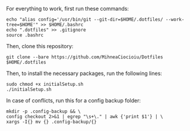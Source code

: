 For everything to work, first run these commands:

```
echo "alias config='/usr/bin/git --git-dir=$HOME/.dotfiles/ --work-tree=$HOME'" >> $HOME/.bashrc
echo ".dotfiles" >> .gitignore
source .bashrc
```

Then, clone this repository:

```
git clone --bare https://github.com/MihneaCiocioiu/Dotfiles $HOME/.dotfiles
```

Then, to install the necessary packages, run the following lines:

```
sudo chmod +x initialSetup.sh
./initialSetup.sh
```

In case of conflicts, run this for a config backup folder:
```
mkdir -p .config-backup && \
config checkout 2>&1 | egrep "\s+\." | awk {'print $1'} | \
xargs -I{} mv {} .config-backup/{}
```
